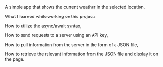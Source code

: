 A simple app that shows the current weather in the selected location.

What I learned while working on this project:


How to utilize the async/await syntax,

How to send requests to a server using an API key,

How to pull information from the server in the form of a JSON file,

How to retrieve the relevant information from the JSON file and display it on the page.

